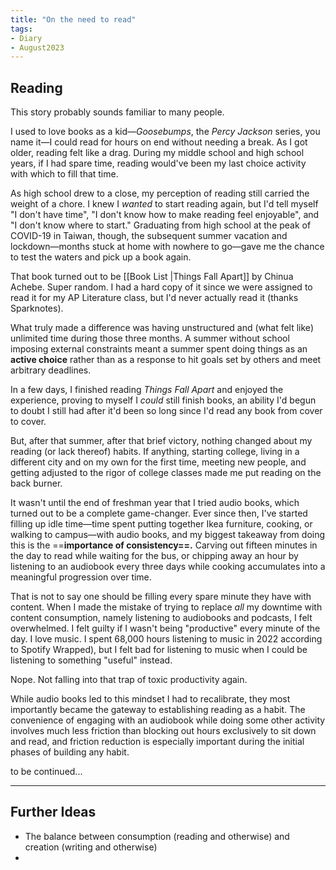 ```yaml
---
title: "On the need to read"
tags:
- Diary
- August2023
---
```

## Reading
This story probably sounds familiar to many people. 

I used to love books as a kid—*Goosebumps*, the *Percy Jackson* series, you name it—I could read for hours on end without needing a break. As I got older, reading felt like a drag. During my middle school and high school years, if I had spare time, reading would've been my last choice activity with which to fill that time.

As high school drew to a close, my perception of reading still carried the weight of a chore. I knew I *wanted* to start reading again, but I'd tell myself "I don't have time", "I don't know how to make reading feel enjoyable", and "I don't know where to start." Graduating from high school at the peak of COVID-19 in Taiwan, though, the subsequent summer vacation and lockdown—months stuck at home with nowhere to go—gave me the chance to test the waters and pick up a book again.

That book turned out to be [[Book List |Things Fall Apart]] by Chinua Achebe. Super random. I had a hard copy of it since we were assigned to read it for my AP Literature class, but I'd never actually read it (thanks Sparknotes). 

What truly made a difference was having unstructured and (what felt like) unlimited time during those three months. A summer without school imposing external constraints meant a summer spent doing things as an **active choice** rather than as a response to hit goals set by others and meet arbitrary deadlines. 

In a few days, I finished reading *Things Fall Apart* and enjoyed the experience, proving to myself I *could* still finish books, an ability I'd begun to doubt I still had after it'd been so long since I'd read any book from cover to cover. 

But, after that summer, after that brief victory, nothing changed about my reading (or lack thereof) habits. If anything, starting college, living in a different city and on my own for the first time, meeting new people, and getting adjusted to the rigor of college classes made me put reading on the back burner. 

It wasn't until the end of freshman year that I tried audio books, which turned out to be a complete game-changer. Ever since then, I've started filling up idle time—time spent putting together Ikea furniture, cooking, or walking to campus—with audio books, and my biggest takeaway from doing this is the ==**importance of consistency==.** Carving out fifteen minutes in the day to read while waiting for the bus, or chipping away an hour by listening to an audiobook every three days while cooking accumulates into a meaningful progression over time.

That is not to say one should be filling every spare minute they have with content. When I made the mistake of trying to replace *all* my downtime with content consumption, namely listening to audiobooks and podcasts, I felt overwhelmed. I felt guilty if I wasn't being "productive" every minute of the day. I love music. I spent 68,000 hours listening to music in 2022 according to Spotify Wrapped), but I felt bad for listening to music when I could be listening to something "useful" instead.

Nope. Not falling into that trap of toxic productivity again. 

While audio books led to this mindset I had to recalibrate, they most importantly became the gateway to establishing reading as a habit. The convenience of engaging with an audiobook while doing some other activity involves much less friction than blocking out hours exclusively to sit down and read, and friction reduction is especially important during the initial phases of building any habit. 

to be continued...

---

## Further Ideas
- The balance between consumption (reading and otherwise) and creation (writing and otherwise)
- 